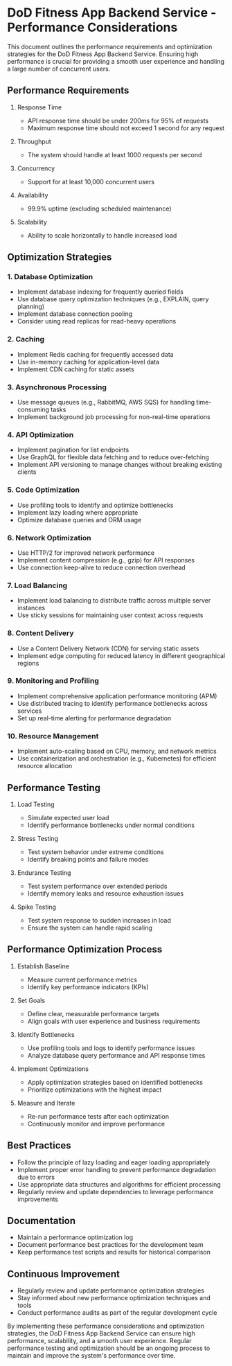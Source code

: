 # DoD Fitness App Backend Service - Performance Considerations

This document outlines the performance requirements and optimization strategies for the DoD Fitness App Backend Service. Ensuring high performance is crucial for providing a smooth user experience and handling a large number of concurrent users.

## Performance Requirements

1. Response Time
   - API response time should be under 200ms for 95% of requests
   - Maximum response time should not exceed 1 second for any request

2. Throughput
   - The system should handle at least 1000 requests per second

3. Concurrency
   - Support for at least 10,000 concurrent users

4. Availability
   - 99.9% uptime (excluding scheduled maintenance)

5. Scalability
   - Ability to scale horizontally to handle increased load

## Optimization Strategies

### 1. Database Optimization

- Implement database indexing for frequently queried fields
- Use database query optimization techniques (e.g., EXPLAIN, query planning)
- Implement database connection pooling
- Consider using read replicas for read-heavy operations

### 2. Caching

- Implement Redis caching for frequently accessed data
- Use in-memory caching for application-level data
- Implement CDN caching for static assets

### 3. Asynchronous Processing

- Use message queues (e.g., RabbitMQ, AWS SQS) for handling time-consuming tasks
- Implement background job processing for non-real-time operations

### 4. API Optimization

- Implement pagination for list endpoints
- Use GraphQL for flexible data fetching and to reduce over-fetching
- Implement API versioning to manage changes without breaking existing clients

### 5. Code Optimization

- Use profiling tools to identify and optimize bottlenecks
- Implement lazy loading where appropriate
- Optimize database queries and ORM usage

### 6. Network Optimization

- Use HTTP/2 for improved network performance
- Implement content compression (e.g., gzip) for API responses
- Use connection keep-alive to reduce connection overhead

### 7. Load Balancing

- Implement load balancing to distribute traffic across multiple server instances
- Use sticky sessions for maintaining user context across requests

### 8. Content Delivery

- Use a Content Delivery Network (CDN) for serving static assets
- Implement edge computing for reduced latency in different geographical regions

### 9. Monitoring and Profiling

- Implement comprehensive application performance monitoring (APM)
- Use distributed tracing to identify performance bottlenecks across services
- Set up real-time alerting for performance degradation

### 10. Resource Management

- Implement auto-scaling based on CPU, memory, and network metrics
- Use containerization and orchestration (e.g., Kubernetes) for efficient resource allocation

## Performance Testing

1. Load Testing
   - Simulate expected user load
   - Identify performance bottlenecks under normal conditions

2. Stress Testing
   - Test system behavior under extreme conditions
   - Identify breaking points and failure modes

3. Endurance Testing
   - Test system performance over extended periods
   - Identify memory leaks and resource exhaustion issues

4. Spike Testing
   - Test system response to sudden increases in load
   - Ensure the system can handle rapid scaling

## Performance Optimization Process

1. Establish Baseline
   - Measure current performance metrics
   - Identify key performance indicators (KPIs)

2. Set Goals
   - Define clear, measurable performance targets
   - Align goals with user experience and business requirements

3. Identify Bottlenecks
   - Use profiling tools and logs to identify performance issues
   - Analyze database query performance and API response times

4. Implement Optimizations
   - Apply optimization strategies based on identified bottlenecks
   - Prioritize optimizations with the highest impact

5. Measure and Iterate
   - Re-run performance tests after each optimization
   - Continuously monitor and improve performance

## Best Practices

- Follow the principle of lazy loading and eager loading appropriately
- Implement proper error handling to prevent performance degradation due to errors
- Use appropriate data structures and algorithms for efficient processing
- Regularly review and update dependencies to leverage performance improvements

## Documentation

- Maintain a performance optimization log
- Document performance best practices for the development team
- Keep performance test scripts and results for historical comparison

## Continuous Improvement

- Regularly review and update performance optimization strategies
- Stay informed about new performance optimization techniques and tools
- Conduct performance audits as part of the regular development cycle

By implementing these performance considerations and optimization strategies, the DoD Fitness App Backend Service can ensure high performance, scalability, and a smooth user experience. Regular performance testing and optimization should be an ongoing process to maintain and improve the system's performance over time.